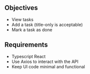 ## Objectives
* View tasks
* Add a task (title-only is acceptable)
* Mark a task as done

## Requirements
* Typescript React
* Use Axios to interact with the API
* Keep UI code minimal and functional

